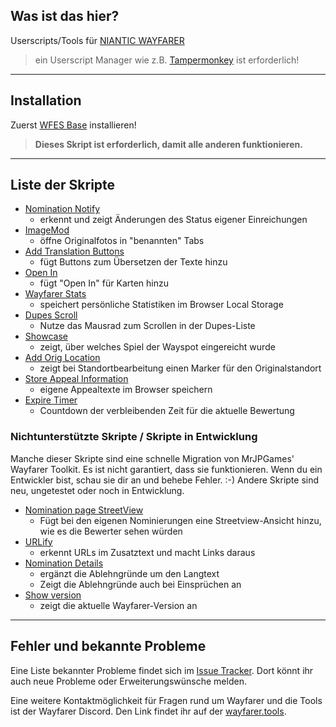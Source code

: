 ## Was ist das hier?
Userscripts/Tools für [NIANTIC WAYFARER](https://wayfarer.nianticlabs.com/)
> ein Userscript Manager wie z.B. [Tampermonkey](https://tampermonkey.net/) ist erforderlich!

---

## Installation
Zuerst [WFES Base](https://altertobi.github.io/Wayfarer-Extension-Scripts/wfes-Base.user.js) installieren!
> **Dieses Skript ist erforderlich, damit alle anderen funktionieren.**

---

## Liste der Skripte
* [Nomination Notify](https://altertobi.github.io/Wayfarer-Extension-Scripts/wfes-NominationNotify.user.js)
    - erkennt und zeigt Änderungen des Status eigener Einreichungen
* [ImageMod](https://altertobi.github.io/Wayfarer-Extension-Scripts/wfes-ImageMod.user.js)
    - öffne Originalfotos in "benannten" Tabs
* [Add Translation Buttons](https://altertobi.github.io/Wayfarer-Extension-Scripts/wfes-AddTranslationButtons.user.js)
    - fügt Buttons zum Übersetzen der Texte hinzu
* [Open In](https://altertobi.github.io/Wayfarer-Extension-Scripts/wfes-OpenIn.user.js)
    - fügt "Open In" für Karten hinzu
* [Wayfarer Stats](https://altertobi.github.io/Wayfarer-Extension-Scripts/wfes-WayfarerStats.user.js)
    - speichert persönliche Statistiken im Browser Local Storage
* [Dupes Scroll](https://altertobi.github.io/Wayfarer-Extension-Scripts/wfes-dupesScroll.user.js)
    - Nutze das Mausrad zum Scrollen in der Dupes-Liste
* [Showcase](https://altertobi.github.io/Wayfarer-Extension-Scripts/wfes-Showcase.user.js)
    - zeigt, über welches Spiel der Wayspot eingereicht wurde 
* [Add Orig Location](https://altertobi.github.io/Wayfarer-Extension-Scripts/wfes-reviewAddOrigLocation.user.js)
    - zeigt bei Standortbearbeitung einen Marker für den Originalstandort 
* [Store Appeal Information](https://altertobi.github.io/Wayfarer-Extension-Scripts/wfes-AppealData.user.js)
    - eigene Appealtexte im Browser speichern
* [Expire Timer](https://altertobi.github.io/Wayfarer-Extension-Scripts/wfes-ExpireTimer.user.js)
    - Countdown der verbleibenden Zeit für die aktuelle Bewertung 

### Nichtunterstützte Skripte / Skripte in Entwicklung
Manche dieser Skripte sind eine schnelle Migration von MrJPGames' Wayfarer Toolkit. Es ist nicht garantiert, dass sie funktionieren. Wenn du ein Entwickler bist, schau sie dir an und behebe Fehler. :-)
Andere Skripte sind neu, ungetestet oder noch in Entwicklung.
 
* [Nomination page StreetView](https://altertobi.github.io/Wayfarer-Extension-Scripts/wfes-NominationsStreetView.user.js)
    - Fügt bei den eigenen Nominierungen eine Streetview-Ansicht hinzu, wie es die Bewerter sehen würden
* [URLify](https://altertobi.github.io/Wayfarer-Extension-Scripts/wfes-URLify.user.js)
    - erkennt URLs im Zusatztext und macht Links daraus
* [Nomination Details](https://altertobi.github.io/Wayfarer-Extension-Scripts/wfes-NominationDetail.user.js)
    - ergänzt die Ablehngründe um den Langtext
    - Zeigt die Ablehngründe auch bei Einsprüchen an
* [Show version](https://altertobi.github.io/Wayfarer-Extension-Scripts/wfes-showWFVersion.user.js)
    - zeigt die aktuelle Wayfarer-Version an

---

## Fehler und bekannte Probleme

Eine Liste bekannter Probleme findet sich im [Issue Tracker](https://github.com/AlterTobi/Wayfarer-Extension-Scripts/issues).
Dort könnt ihr auch neue Probleme oder Erweiterungswünsche melden.

Eine weitere Kontaktmöglichkeit für Fragen rund um Wayfarer und die Tools ist der Wayfarer Discord. Den Link findet ihr auf der [wayfarer.tools](https://wayfarer.tools/).
